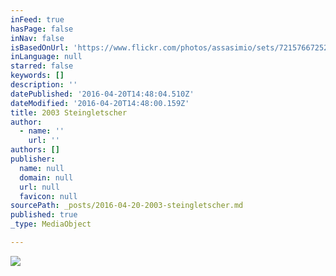 ```yaml
---
inFeed: true
hasPage: false
inNav: false
isBasedOnUrl: 'https://www.flickr.com/photos/assasimio/sets/72157667252879881'
inLanguage: null
starred: false
keywords: []
description: ''
datePublished: '2016-04-20T14:48:04.510Z'
dateModified: '2016-04-20T14:48:00.159Z'
title: 2003 Steingletscher
author:
  - name: ''
    url: ''
authors: []
publisher:
  name: null
  domain: null
  url: null
  favicon: null
sourcePath: _posts/2016-04-20-2003-steingletscher.md
published: true
_type: MediaObject

---
```

![](https://the-grid-user-content.s3-us-west-2.amazonaws.com/1eb9752c-e503-49dd-947f-5c73c3aaee1a.jpg)